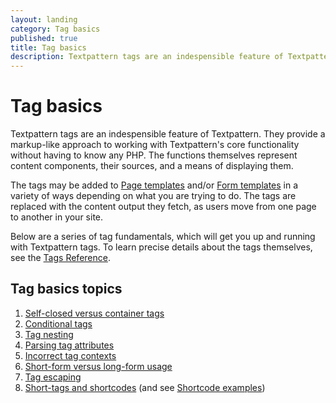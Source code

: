 ```yaml
---
layout: landing
category: Tag basics
published: true
title: Tag basics
description: Textpattern tags are an indespensible feature of Textpattern CMS. They represent a shorthand method for calling functions defined inside Textpattern core.
---
```


# Tag basics

Textpattern tags are an indespensible feature of Textpattern. They provide a markup-like approach to working with Textpattern's core functionality without having to know any PHP. The functions themselves represent content components, their sources, and a means of displaying them.

The tags may be added to [Page templates](https://docs.textpattern.io/themes/page-templates-explained) and/or [Form templates](https://docs.textpattern.io/themes/form-templates-explained) in a variety of ways depending on what you are trying to do. The tags are replaced with the content output they fetch, as users move from one page to another in your site.

Below are a series of tag fundamentals, which will get you up and running with Textpattern tags. To learn precise details about the tags themselves, see the [Tags Reference](https://docs.textpattern.io/tags/).

## Tag basics topics

1. [Self-closed versus container tags](self-closed-versus-container-tags)
2. [Conditional tags](conditional-tags)
3. [Tag nesting](tag-nesting)
4. [Parsing tag attributes](parsing-tag-attributes)
5. [Incorrect tag contexts](incorrect-tag-contexts)
6. [Short-form versus long-form usage](shortform-vs-longform-usage)
7. [Tag escaping](tag-escaping)
8. [Short-tags and shortcodes](https://docs.textpattern.io/tags/shortcodes/short-tags-and-shortcodes) (and see [Shortcode examples](https://docs.textpattern.io/tags/shortcodes/))
